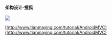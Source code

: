 #### 架构设计-搜狐

![](../../picture/architucture.png)

[http://www.tianmaying.com/tutorial/AndroidMVC](http://www.tianmaying.com/tutorial/AndroidMVC)
